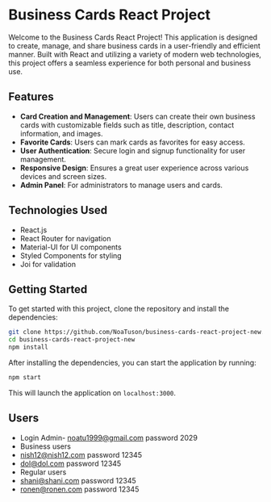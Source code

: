 # Business Cards React Project

Welcome to the Business Cards React Project! This application is designed to create, manage, and share business cards in a user-friendly and efficient manner. Built with React and utilizing a variety of modern web technologies, this project offers a seamless experience for both personal and business use.

## Features

- **Card Creation and Management**: Users can create their own business cards with customizable fields such as title, description, contact information, and images.
- **Favorite Cards**: Users can mark cards as favorites for easy access.
- **User Authentication**: Secure login and signup functionality for user management.
- **Responsive Design**: Ensures a great user experience across various devices and screen sizes.
- **Admin Panel**: For administrators to manage users and cards.

## Technologies Used

- React.js
- React Router for navigation
- Material-UI for UI components
- Styled Components for styling
- Joi for validation

## Getting Started

To get started with this project, clone the repository and install the dependencies:

```bash
git clone https://github.com/NoaTuson/business-cards-react-project-new.git
cd business-cards-react-project-new
npm install

```
After installing the dependencies, you can start the application by running:

```bash
npm start

```
This will launch the application on `localhost:3000`.


## Users 

- Login Admin- noatu1999@gmail.com password 2029
- Business users
- nish12@nish12.com password 12345
- dol@dol.com password 12345
- Regular users
- shani@shani.com password 12345
- ronen@ronen.com password 12345

